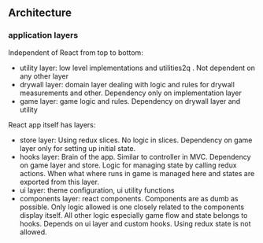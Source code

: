 ## Architecture

### application layers

Independent of React from top to bottom:

- utility layer: low level implementations and utilities2q . Not dependent on any other layer
- drywall layer: domain layer dealing with logic and rules for drywall measurements and other. Dependency only on implementation layer
- game layer: game logic and rules. Dependency on drywall layer and utility

React app itself has layers:

- store layer: Using redux slices. No logic in slices. Dependency on game layer only for setting up initial state.
- hooks layer: Brain of the app. Similar to controller in MVC. Dependency on game layer and store. Logic for managing state by calling redux actions. When what where runs in game is managed here and states are exported from this layer.
- ui layer: theme configuration, ui utility functions
- components layer: react components. Components are as dumb as possible. Only logic allowed is one closely related to the components display itself. All other logic especially game flow and state belongs to hooks. Depends on ui layer and custom hooks. Using redux state is not allowed.
